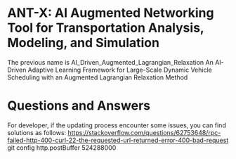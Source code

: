 # ANT-X: AI Augmented Networking Tool for Transportation Analysis, Modeling, and Simulation 
The previous name is AI_Driven_Augmented_Lagrangian_Relaxation
An AI-Driven Adaptive Learning Framework for Large-Scale Dynamic Vehicle Scheduling with an Augmented Lagrangian Relaxation Method


# Questions and Answers
For developer, if the updating process encounter some issues, you can find solutions as follows:
https://stackoverflow.com/questions/62753648/rpc-failed-http-400-curl-22-the-requested-url-returned-error-400-bad-request
git config http.postBuffer 524288000